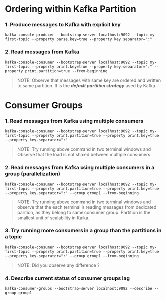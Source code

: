 # Ordering within Kafka Partition

### 1. Produce messages to Kafka with explicit key
```shell script
kafka-console-producer --bootstrap-server localhost:9092 --topic my-first-topic --property parse.key=true --property key.separator=":"
```

### 2. Read messages from Kafka
```shell script
kafka-console-consumer --bootstrap-server localhost:9092 --topic my-first-topic --property print.key=true --property key.separator=":" --property print.partition=true --from-beginning
```

> NOTE: Observe that messages with same key are ordered and written to same partition. It is the ***default partition strategy*** used by Kafka.

# Consumer Groups

### 1. Read messages from Kafka using multiple consumers 
```shell script
kafka-console-consumer --bootstrap-server localhost:9092 --topic my-first-topic --property print.partition=true --property print.key=true --property key.separator=":"
```

> NOTE: Try running above command in two terminal windows and Observe that the load is not shared between multiple consumers


### 2. Read messages from Kafka using multiple consumers in a group (parallelization)
```shell script
kafka-console-consumer --bootstrap-server localhost:9092 --topic my-first-topic --property print.partition=true --property print.key=true --property key.separator=":" --group group1 --from-beginning
```

> NOTE: Try running above command in two terminal windows and observe that the each terminal is reading messages from dedicated parition, as they belong to same consumer group.
Partition is the smallest unit of scalability in Kafka.

### 3. Try running more consumers in a group than the partitions in a topic
```shell script
kafka-console-consumer --bootstrap-server localhost:9092 --topic my-first-topic --property print.partition=true --property print.key=true --property key.separator=":" --group group1 --from-beginning
```

> NOTE: Did you observe any difference ?


### 4. Describe current status of consumer groups lag

```shell script
kafka-consumer-groups --bootstrap-server localhost:9092 --describe --group group1
```